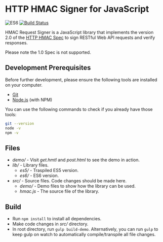 # HTTP HMAC Signer for JavaScript

![ES6](https://camo.githubusercontent.com/d25414161ebfbbdd0f69a4a3e6a188a76ae2e82a/68747470733a2f2f696d672e736869656c64732e696f2f62616467652f65732d362d627269676874677265656e2e737667)
[![Build Status](https://travis-ci.com/acquia/http-hmac-javascript.svg?token=vEuJMmLgbhJzSGkAHj9Y&branch=master)](https://travis-ci.com/acquia/http-hmac-javascript)

HMAC Request Signer is a JavaScript library that implements the version 2.0 of the [HTTP HMAC Spec](https://github.com/acquia/http-hmac-spec/tree/2.0)
to sign RESTful Web API requests and verify responses.

Please note the 1.0 Spec is not supported.

## Development Prerequisites

Before further development, please ensure the following tools are installed on your computer.

* [Git](http://git-scm.com/)
* [Node.js](http://nodejs.org/) (with NPM)

You can use the following commands to check if you already have those tools:
```bash
git --version
node -v
npm -v
```

## Files
* _demo/_ - Visit _get.hmtl_ and _post.html_ to see the demo in action.
* _lib/_ - Library files.
  * _es5/_ - Traspiled ES5 version.
  * _es6/_ - ES6 version.
* _src/_ - Source files. Code changes should be made here.
  * _demo/_ - Demo files to show how the library can be used.
  * _hmac.js_ - The source file of the library.

## Build

* Run `npm install` to install all dependencies.
* Make code changes in _src/_ directory.
* In root directory, run ```gulp build-demo```. Alternatively, you can run ```gulp``` to keep gulp on watch to automatically compile/transpile all file changes.
